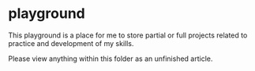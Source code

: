 # playground
This playground is a place for me to store partial or full projects related to practice and development of my skills.

Please view anything within this folder as an unfinished article.